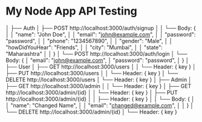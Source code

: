 # My Node App API Testing
│
├── Auth
│   ├── POST http://localhost:3000/auth/signup
│   │   └── Body: {
│   │               "name": "John Doe",
│   │               "email": "john@example.com",
│   │               "password": "password",
│   │               "phone": "1234567890",
│   │               "gender": "Male",
│   │               "howDidYouHear": "Friends",
│   │               "city": "Mumbai",
│   │               "state": "Maharashtra"
│   │             }
│   └── POST http://localhost:3000/auth/login
│       └── Body: {
│                   "email": "john@example.com",
│                   "password": "password",
│                 }
│
├── User
│   ├── GET http://localhost:3000/users
│   │   └── Header: { key }
│   ├── PUT http://localhost:3000/users
│   │   └── Header: { key }
│   └── DELETE http://localhost:3000/users
│       └── Header: { key }
│
├── Admin
│   ├── GET http://localhost:3000/admin
│   │   └── Header: { key }
│   ├── GET http://localhost:3000/admin/{id}
│   │   └── Header: { key }
│   ├── PUT http://localhost:3000/admin/{id}
│   │   ├── Header: { key }
│   │   └── Body: {
│   │               "name": "Changed Name",
│   │               "email": "changed@example.com",
│   │             }
│   └── DELETE http://localhost:3000/admin/{id}
│       └── Header: { key }